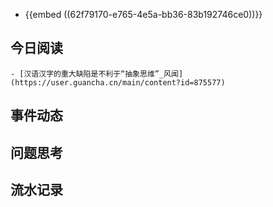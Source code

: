 - {{embed ((62f79170-e765-4e5a-bb36-83b192746ce0))}}
## 今日阅读
	- [汉语汉字的重大缺陷是不利于“抽象思维”_风闻](https://user.guancha.cn/main/content?id=875577)
## 事件动态
## 问题思考
## 流水记录